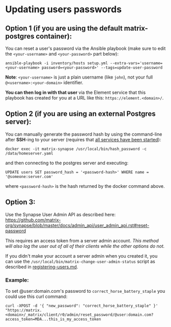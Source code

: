 # Updating users passwords

## Option 1 (if you are using the default matrix-postgres container):

You can reset a user's password via the Ansible playbook (make sure to edit the `<your-username>` and `<your-password>` part below):

```
ansible-playbook -i inventory/hosts setup.yml --extra-vars='username=<your-username> password=<your-password>' --tags=update-user-password
```

**Note**: `<your-username>` is just a plain username (like `john`), not your full `@<username>:<your-domain>` identifier.

**You can then log in with that user** via the Element service that this playbook has created for you at a URL like this: `https://element.<domain>/`.


## Option 2 (if you are using an external Postgres server):

You can manually generate the password hash by using the command-line after **SSH**-ing to your server (requires that [all services have been started](installing.md#starting-the-services)):

```
docker exec -it matrix-synapse /usr/local/bin/hash_password -c /data/homeserver.yaml
```

and then connecting to the postgres server and executing:

```
UPDATE users SET password_hash = '<password-hash>' WHERE name = '@someone:server.com'
```

where `<password-hash>` is the hash returned by the docker command above.


## Option 3:

Use the Synapse User Admin API as described here: https://github.com/matrix-org/synapse/blob/master/docs/admin_api/user_admin_api.rst#reset-password

This requires an access token from a server admin account. *This method will also log the user out of all of their clients while the other options do not.*

If you didn't make your account a server admin when you created it, you can use the `/usr/local/bin/matrix-change-user-admin-status` script as described in [registering-users.md](registering-users.md).

### Example:
To set @user:domain.com's password to `correct_horse_battery_staple` you could use this curl command:
```
curl -XPOST -d '{ "new_password": "correct_horse_battery_staple" }' "https://matrix.<domain>/_matrix/client/r0/admin/reset_password/@user:domain.com?access_token=MDA...this_is_my_access_token
```
